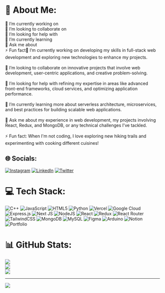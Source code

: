 # 💫 About Me:
🔭 I’m currently working on<br>👯 I’m looking to collaborate on<br>🤝 I’m looking for help with<br>🌱 I’m currently learning<br>💬 Ask me about<br>⚡ Fun fact🔭 I’m currently working on developing my skills in full-stack web development and exploring new technologies to enhance my projects.<br><br>👯 I’m looking to collaborate on innovative projects that involve web development, user-centric applications, and creative problem-solving.<br><br>🤝 I’m looking for help with refining my expertise in areas like advanced front-end frameworks, cloud services, and optimizing application performance.<br><br>🌱 I’m currently learning more about serverless architecture, microservices, and best practices for building scalable web applications.<br><br>💬 Ask me about my experience in web development, my projects involving React, Redux, and MongoDB, or any technical challenges I've tackled.<br><br>⚡ Fun fact: When I'm not coding, I love exploring new hiking trails and experimenting with cooking different cuisines!


## 🌐 Socials:
[![Instagram](https://img.shields.io/badge/Instagram-%23E4405F.svg?logo=Instagram&logoColor=white)](https://instagram.com/https://www.instagram.com/kartikdevarde) [![LinkedIn](https://img.shields.io/badge/LinkedIn-%230077B5.svg?logo=linkedin&logoColor=white)](https://linkedin.com/in/https://www.linkedin.com/in/kartik-devarde-aab111227/) [![Twitter](https://img.shields.io/badge/Twitter-%231DA1F2.svg?logo=Twitter&logoColor=white)](https://twitter.com/https://twitter.com/DevardeKartik) 

# 💻 Tech Stack:
![C++](https://img.shields.io/badge/c++-%2300599C.svg?style=for-the-badge&logo=c%2B%2B&logoColor=white) ![JavaScript](https://img.shields.io/badge/javascript-%23323330.svg?style=for-the-badge&logo=javascript&logoColor=%23F7DF1E) ![HTML5](https://img.shields.io/badge/html5-%23E34F26.svg?style=for-the-badge&logo=html5&logoColor=white) ![Python](https://img.shields.io/badge/python-3670A0?style=for-the-badge&logo=python&logoColor=ffdd54) ![Vercel](https://img.shields.io/badge/vercel-%23000000.svg?style=for-the-badge&logo=vercel&logoColor=white) ![Google Cloud](https://img.shields.io/badge/Google%20Cloud-%234285F4.svg?style=for-the-badge&logo=google-cloud&logoColor=white) ![Express.js](https://img.shields.io/badge/express.js-%23404d59.svg?style=for-the-badge&logo=express&logoColor=%2361DAFB) ![Next JS](https://img.shields.io/badge/Next-black?style=for-the-badge&logo=next.js&logoColor=white) ![NodeJS](https://img.shields.io/badge/node.js-6DA55F?style=for-the-badge&logo=node.js&logoColor=white) ![React](https://img.shields.io/badge/react-%2320232a.svg?style=for-the-badge&logo=react&logoColor=%2361DAFB) ![Redux](https://img.shields.io/badge/redux-%23593d88.svg?style=for-the-badge&logo=redux&logoColor=white) ![React Router](https://img.shields.io/badge/React_Router-CA4245?style=for-the-badge&logo=react-router&logoColor=white) ![TailwindCSS](https://img.shields.io/badge/tailwindcss-%2338B2AC.svg?style=for-the-badge&logo=tailwind-css&logoColor=white) ![MongoDB](https://img.shields.io/badge/MongoDB-%234ea94b.svg?style=for-the-badge&logo=mongodb&logoColor=white) ![MySQL](https://img.shields.io/badge/mysql-%2300f.svg?style=for-the-badge&logo=mysql&logoColor=white) 	![Figma](https://img.shields.io/badge/figma-%23F24E1E.svg?style=for-the-badge&logo=figma&logoColor=white) ![Arduino](https://img.shields.io/badge/-Arduino-00979D?style=for-the-badge&logo=Arduino&logoColor=white) ![Notion](https://img.shields.io/badge/Notion-%23000000.svg?style=for-the-badge&logo=notion&logoColor=white) ![Portfolio](https://img.shields.io/badge/Portfolio-%23000000.svg?style=for-the-badge&logo=firefox&logoColor=#FF7139)
# 📊 GitHub Stats:
![](https://github-readme-stats.vercel.app/api?username=kartikdevarde2601&theme=react&hide_border=false&include_all_commits=false&count_private=false)<br/>
![](https://github-readme-streak-stats.herokuapp.com/?user=kartikdevarde2601&theme=react&hide_border=false)<br/>
![](https://github-readme-stats.vercel.app/api/top-langs/?username=kartikdevarde2601&theme=react&hide_border=false&include_all_commits=false&count_private=false&layout=compact)

---
[![](https://visitcount.itsvg.in/api?id=kartikdevarde2601&icon=0&color=0)](https://visitcount.itsvg.in)

<!-- Proudly created with GPRM ( https://gprm.itsvg.in ) -->

